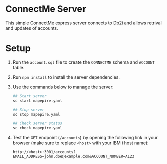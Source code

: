 # ConnectMe Server

This simple ConnectMe express server connects to Db2i and allows retrival and updates of accounts.

# Setup

1. Run the `account.sql` file to create the `CONNECTME` schema and `ACCOUNT` table.

2. Run `npm install` to install the server dependencies.

3. Use the commands below to manage the server:

    ```sh
    ## Start server
    sc start mapepire.yaml

    ## Stop server
    sc stop mapepire.yaml
    
    ## Check server status
    sc check mapepire.yaml
    ```

4. Test the `GET` endpoint (`/accounts`) by opening the following link in your browser (make sure to replace `<host>` with your IBM i host name):

    ```
    http://<host>:3001/accounts?EMAIL_ADDRESS=john.doe@example.com&ACCOUNT_NUMBER=A123
    ```